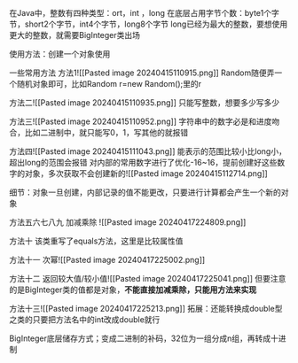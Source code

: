 在Java中，整数有四种类型：ort，int ，long
在底层占用字节个数：byte1个字节，short2个字节，int4个字节，long8个字节
long已经为最大的整数，要想使用更大的整数，就需要BigInteger类出场

使用方法：创建一个对象使用

一些常用方法
方法1![[Pasted image 20240415110915.png]]
Random随便弄一个随机对象即可，比如Random r=new Random();里的r

方法二![[Pasted image 20240415110935.png]]
只能写整数，想要多少写多少

方法三![[Pasted image 20240415110952.png]]
字符串中的数字必是和进度吻合，比如二进制中，就只能写0，1，写其他的就报错

方法四![[Pasted image 20240415111043.png]]
能表示的范围比较小比long小，超出long的范围会报错
对内部的常用数字进行了优化-16~16，提前创建好这些数字的对象，多次获取不会创建新的![[Pasted image 20240415112714.png]]

细节：对象一旦创建，内部记录的值不能更改，只要进行计算都会产生一个新的对象

方法五六七八九
加减乘除
![[Pasted image 20240417224809.png]]

方法十
该类重写了equals方法，这里是比较属性值

方法十一
次幂![[Pasted image 20240417225002.png]]

方法十二
返回较大值/较小值![[Pasted image 20240417225041.png]]
但要注意的是BigInteger类的值都是对象，**不能直接加减乘除，只能用方法来实现**

方法十三![[Pasted image 20240417225213.png]]
拓展：还能转换成double型之类的只要把方法名中的int改成double就行

BigInteger底层储存方式；变成二进制的补码，32位为一组分成n组，再转成十进制
